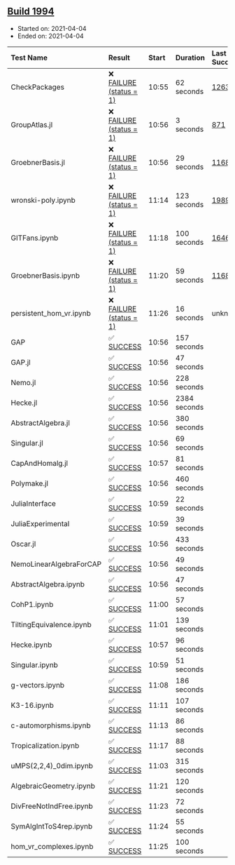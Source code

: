 ## [Build 1994](https://oscarci.mathematik.uni-kl.de/job/oscar-stable/1994/)

* Started on: 2021-04-04
* Ended on: 2021-04-04

| Test Name    | Result | Start | Duration | Last Success | First Failure |
|:-------------|:-------|:------|:---------|:-------------|:--------------|
| CheckPackages | ❌ [FAILURE (status = 1)](https://oscarci.mathematik.uni-kl.de/job/oscar-stable/1994/artifact/logs/build-1994/CheckPackages.log) | 10:55 | 62 seconds | [1263](https://oscarci.mathematik.uni-kl.de/job/oscar-stable/1263/) | [1264](https://oscarci.mathematik.uni-kl.de/job/oscar-stable/1264/) |
| GroupAtlas.jl | ❌ [FAILURE (status = 1)](https://oscarci.mathematik.uni-kl.de/job/oscar-stable/1994/artifact/logs/build-1994/GroupAtlas.jl.log) | 10:56 | 3 seconds | [871](https://oscarci.mathematik.uni-kl.de/job/oscar-stable/871/) | [872](https://oscarci.mathematik.uni-kl.de/job/oscar-stable/872/) |
| GroebnerBasis.jl | ❌ [FAILURE (status = 1)](https://oscarci.mathematik.uni-kl.de/job/oscar-stable/1994/artifact/logs/build-1994/GroebnerBasis.jl.log) | 10:56 | 29 seconds | [1168](https://oscarci.mathematik.uni-kl.de/job/oscar-stable/1168/) | [1169](https://oscarci.mathematik.uni-kl.de/job/oscar-stable/1169/) |
| wronski-poly.ipynb | ❌ [FAILURE (status = 1)](https://oscarci.mathematik.uni-kl.de/job/oscar-stable/1994/artifact/logs/build-1994/wronski-poly.ipynb.log) | 11:14 | 123 seconds | [1989](https://oscarci.mathematik.uni-kl.de/job/oscar-stable/1989/) | [1990](https://oscarci.mathematik.uni-kl.de/job/oscar-stable/1990/) |
| GITFans.ipynb | ❌ [FAILURE (status = 1)](https://oscarci.mathematik.uni-kl.de/job/oscar-stable/1994/artifact/logs/build-1994/GITFans.ipynb.log) | 11:18 | 100 seconds | [1646](https://oscarci.mathematik.uni-kl.de/job/oscar-stable/1646/) | [1647](https://oscarci.mathematik.uni-kl.de/job/oscar-stable/1647/) |
| GroebnerBasis.ipynb | ❌ [FAILURE (status = 1)](https://oscarci.mathematik.uni-kl.de/job/oscar-stable/1994/artifact/logs/build-1994/GroebnerBasis.ipynb.log) | 11:20 | 59 seconds | [1168](https://oscarci.mathematik.uni-kl.de/job/oscar-stable/1168/) | [1169](https://oscarci.mathematik.uni-kl.de/job/oscar-stable/1169/) |
| persistent_hom_vr.ipynb | ❌ [FAILURE (status = 1)](https://oscarci.mathematik.uni-kl.de/job/oscar-stable/1994/artifact/logs/build-1994/persistent_hom_vr.ipynb.log) | 11:26 | 16 seconds | unknown | unknown |
| GAP | ✅ [SUCCESS](https://oscarci.mathematik.uni-kl.de/job/oscar-stable/1994/artifact/logs/build-1994/GAP.log) | 10:56 | 157 seconds |  |  |
| GAP.jl | ✅ [SUCCESS](https://oscarci.mathematik.uni-kl.de/job/oscar-stable/1994/artifact/logs/build-1994/GAP.jl.log) | 10:56 | 47 seconds |  |  |
| Nemo.jl | ✅ [SUCCESS](https://oscarci.mathematik.uni-kl.de/job/oscar-stable/1994/artifact/logs/build-1994/Nemo.jl.log) | 10:56 | 228 seconds |  |  |
| Hecke.jl | ✅ [SUCCESS](https://oscarci.mathematik.uni-kl.de/job/oscar-stable/1994/artifact/logs/build-1994/Hecke.jl.log) | 10:56 | 2384 seconds |  |  |
| AbstractAlgebra.jl | ✅ [SUCCESS](https://oscarci.mathematik.uni-kl.de/job/oscar-stable/1994/artifact/logs/build-1994/AbstractAlgebra.jl.log) | 10:56 | 380 seconds |  |  |
| Singular.jl | ✅ [SUCCESS](https://oscarci.mathematik.uni-kl.de/job/oscar-stable/1994/artifact/logs/build-1994/Singular.jl.log) | 10:56 | 69 seconds |  |  |
| CapAndHomalg.jl | ✅ [SUCCESS](https://oscarci.mathematik.uni-kl.de/job/oscar-stable/1994/artifact/logs/build-1994/CapAndHomalg.jl.log) | 10:57 | 81 seconds |  |  |
| Polymake.jl | ✅ [SUCCESS](https://oscarci.mathematik.uni-kl.de/job/oscar-stable/1994/artifact/logs/build-1994/Polymake.jl.log) | 10:56 | 460 seconds |  |  |
| JuliaInterface | ✅ [SUCCESS](https://oscarci.mathematik.uni-kl.de/job/oscar-stable/1994/artifact/logs/build-1994/JuliaInterface.log) | 10:59 | 22 seconds |  |  |
| JuliaExperimental | ✅ [SUCCESS](https://oscarci.mathematik.uni-kl.de/job/oscar-stable/1994/artifact/logs/build-1994/JuliaExperimental.log) | 10:59 | 39 seconds |  |  |
| Oscar.jl | ✅ [SUCCESS](https://oscarci.mathematik.uni-kl.de/job/oscar-stable/1994/artifact/logs/build-1994/Oscar.jl.log) | 10:56 | 433 seconds |  |  |
| NemoLinearAlgebraForCAP | ✅ [SUCCESS](https://oscarci.mathematik.uni-kl.de/job/oscar-stable/1994/artifact/logs/build-1994/NemoLinearAlgebraForCAP.log) | 10:56 | 49 seconds |  |  |
| AbstractAlgebra.ipynb | ✅ [SUCCESS](https://oscarci.mathematik.uni-kl.de/job/oscar-stable/1994/artifact/logs/build-1994/AbstractAlgebra.ipynb.log) | 10:56 | 47 seconds |  |  |
| CohP1.ipynb | ✅ [SUCCESS](https://oscarci.mathematik.uni-kl.de/job/oscar-stable/1994/artifact/logs/build-1994/CohP1.ipynb.log) | 11:00 | 57 seconds |  |  |
| TiltingEquivalence.ipynb | ✅ [SUCCESS](https://oscarci.mathematik.uni-kl.de/job/oscar-stable/1994/artifact/logs/build-1994/TiltingEquivalence.ipynb.log) | 11:01 | 139 seconds |  |  |
| Hecke.ipynb | ✅ [SUCCESS](https://oscarci.mathematik.uni-kl.de/job/oscar-stable/1994/artifact/logs/build-1994/Hecke.ipynb.log) | 10:57 | 96 seconds |  |  |
| Singular.ipynb | ✅ [SUCCESS](https://oscarci.mathematik.uni-kl.de/job/oscar-stable/1994/artifact/logs/build-1994/Singular.ipynb.log) | 10:59 | 51 seconds |  |  |
| g-vectors.ipynb | ✅ [SUCCESS](https://oscarci.mathematik.uni-kl.de/job/oscar-stable/1994/artifact/logs/build-1994/g-vectors.ipynb.log) | 11:08 | 186 seconds |  |  |
| K3-16.ipynb | ✅ [SUCCESS](https://oscarci.mathematik.uni-kl.de/job/oscar-stable/1994/artifact/logs/build-1994/K3-16.ipynb.log) | 11:11 | 107 seconds |  |  |
| c-automorphisms.ipynb | ✅ [SUCCESS](https://oscarci.mathematik.uni-kl.de/job/oscar-stable/1994/artifact/logs/build-1994/c-automorphisms.ipynb.log) | 11:13 | 86 seconds |  |  |
| Tropicalization.ipynb | ✅ [SUCCESS](https://oscarci.mathematik.uni-kl.de/job/oscar-stable/1994/artifact/logs/build-1994/Tropicalization.ipynb.log) | 11:17 | 88 seconds |  |  |
| uMPS(2,2,4)_0dim.ipynb | ✅ [SUCCESS](https://oscarci.mathematik.uni-kl.de/job/oscar-stable/1994/artifact/logs/build-1994/uMPS-2-2-4-_0dim.ipynb.log) | 11:03 | 315 seconds |  |  |
| AlgebraicGeometry.ipynb | ✅ [SUCCESS](https://oscarci.mathematik.uni-kl.de/job/oscar-stable/1994/artifact/logs/build-1994/AlgebraicGeometry.ipynb.log) | 11:21 | 120 seconds |  |  |
| DivFreeNotIndFree.ipynb | ✅ [SUCCESS](https://oscarci.mathematik.uni-kl.de/job/oscar-stable/1994/artifact/logs/build-1994/DivFreeNotIndFree.ipynb.log) | 11:23 | 72 seconds |  |  |
| SymAlgIntToS4rep.ipynb | ✅ [SUCCESS](https://oscarci.mathematik.uni-kl.de/job/oscar-stable/1994/artifact/logs/build-1994/SymAlgIntToS4rep.ipynb.log) | 11:24 | 55 seconds |  |  |
| hom_vr_complexes.ipynb | ✅ [SUCCESS](https://oscarci.mathematik.uni-kl.de/job/oscar-stable/1994/artifact/logs/build-1994/hom_vr_complexes.ipynb.log) | 11:25 | 100 seconds |  |  |
